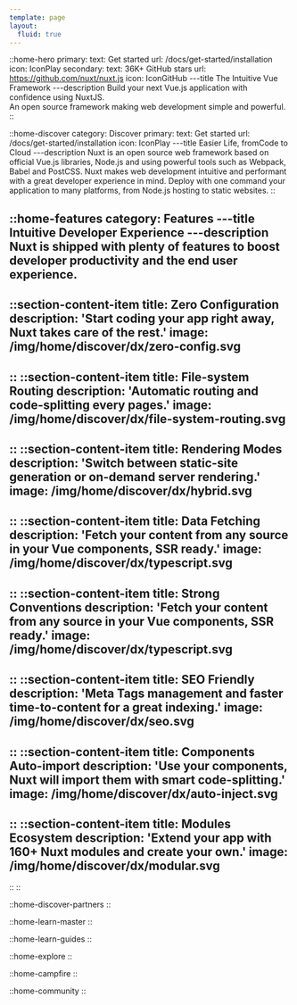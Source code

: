 ```yaml
---
template: page
layout:
  fluid: true
---
```


::home-hero
primary:
  text: Get started
  url: /docs/get-started/installation
  icon: IconPlay
secondary:
  text: 36K+ GitHub stars
  url: https://github.com/nuxt/nuxt.js
  icon: IconGitHub
---title
The Intuitive Vue<br>Framework
---description
Build your next Vue.js application with confidence using NuxtJS.<br class="hidden sm:block" /> An open source framework making web development simple and powerful.
::

::home-discover
category: Discover
primary:
  text: Get started
  url: /docs/get-started/installation
  icon: IconPlay
---title
Easier <span class="text-primary-green italic">Life</span>, from<span class="text-primary-green italic">Code</span> to<span class="text-primary-green italic"> Cloud</span>
---description
Nuxt is an open source web framework based on official Vue.js libraries, Node.js and using powerful tools such as Webpack, Babel and PostCSS. Nuxt makes web development intuitive and performant with a great developer experience in mind. Deploy with one command your application to many platforms, from Node.js hosting to static websites.
::

::home-features
category: Features
---title
Intuitive <span class="text-primary-green italic">D</span>eveloper E<span class="text-primary-green italic">x</span>perience
---description
Nuxt is shipped with plenty of features to boost developer productivity and the end user experience.
---
  ::section-content-item
  title: Zero Configuration
  description: 'Start coding your app right away, Nuxt takes care of the rest.'
  image: /img/home/discover/dx/zero-config.svg
  ---
  ::
  ::section-content-item
  title: File-system Routing
  description: 'Automatic routing and code-splitting every pages.'
  image: /img/home/discover/dx/file-system-routing.svg
  ---
  ::
  ::section-content-item
  title: Rendering Modes
  description: 'Switch between static-site generation or on-demand server rendering.'
  image: /img/home/discover/dx/hybrid.svg
  ---
  ::
  ::section-content-item
  title: Data Fetching
  description: 'Fetch your content from any source in your Vue components, SSR ready.'
  image: /img/home/discover/dx/typescript.svg
  ---
  ::
  ::section-content-item
  title: Strong Conventions
  description: 'Fetch your content from any source in your Vue components, SSR ready.'
  image: /img/home/discover/dx/typescript.svg
  ---
  ::
  ::section-content-item
  title: SEO Friendly
  description: 'Meta Tags management and faster time-to-content for a great indexing.'
  image: /img/home/discover/dx/seo.svg
  ---
  ::
  ::section-content-item
  title: Components Auto-import
  description: 'Use your components, Nuxt will import them with smart code-splitting.'
  image: /img/home/discover/dx/auto-inject.svg
  ---
  ::
  ::section-content-item
  title: Modules Ecosystem
  description: 'Extend your app with 160+ Nuxt modules and create your own.'
  image: /img/home/discover/dx/modular.svg
  ---
  ::
::

::home-discover-partners
::

::home-learn-master
::

::home-learn-guides
::

::home-explore
::

::home-campfire
::

::home-community
::
